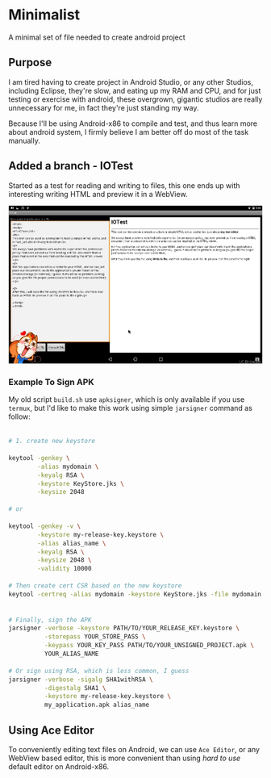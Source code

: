 # Minimalist

A minimal set of file needed to create android project

## Purpose

I am tired having to create project in Android Studio, or any other Studios, including Eclipse, they're slow, and eating up my RAM and CPU,
and for just testing or exercise with android, these overgrown, gigantic studios are really unnecessary for me, in fact they're just standing my way.

Because I'll be using Android-x86 to compile and test, and thus learn more about android system, I firmly believe I am better off do most of the task manually.

## Added a branch - IOTest

Started as a test for reading and writing to files, this one ends up with interesting writing HTML and preview it in a WebView.

![With little works we can make a simple HTML editor](Screenshots/TMPDOODLE1488071147848.jpg)

### Example To Sign APK

My old script `build.sh` use `apksigner`, which is only available if you use `termux`,
but I'd like to make this work using simple `jarsigner` command as follow:


```bash

# 1. create new keystore 

keytool -genkey \
        -alias mydomain \
        -keyalg RSA \
        -keystore KeyStore.jks \
        -keysize 2048 

# or

keytool -genkey -v \
        -keystore my-release-key.keystore \
        -alias alias_name \
        -keyalg RSA \
        -keysize 2048 \
        -validity 10000

# Then create cert CSR based on the new keystore
keytool -certreq -alias mydomain -keystore KeyStore.jks -file mydomain.csr


# Finally, sign the APK
jarsigner -verbose -keystore PATH/TO/YOUR_RELEASE_KEY.keystore \
          -storepass YOUR_STORE_PASS \
          -keypass YOUR_KEY_PASS PATH/TO/YOUR_UNSIGNED_PROJECT.apk \
          YOUR_ALIAS_NAME

# Or sign using RSA, which is less common, I guess
jarsigner -verbose -sigalg SHA1withRSA \
          -digestalg SHA1 \
          -keystore my-release-key.keystore \
          my_application.apk alias_name

```

## Using Ace Editor

To conveniently editing text files on Android, we can use `Ace Editor`, or any WebView based editor,
this is more convenient than using _hard to use_ default editor on Android-x86.


